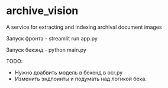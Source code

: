 # archive_vision

A service for extracting and indexing archival document images

Запуск фронта - streamlit run app.py

Запуск бекэнд -  python main.py

TODO:

- Нужно доабвить модель в бекенд в ocr.py
- Изменить эндпоинты и подумать над логикой бека.
